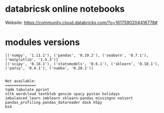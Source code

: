 # databricsk online notebooks
Website: https://community.cloud.databricks.com/?o=1617590204416778#

# modules versions
```
[('numpy', '1.11.1'), ('pandas', '0.19.2'), ('seaborn', '0.7.1'), ('matplotlib', '1.5.3')]
[('scipy', '0.18.1'), ('statsmodels', '0.6.1'), ('sklearn', '0.18.1'), ('patsy', '0.4.1'), ('numba', '0.28.1')]


Not available:
==============
tqdm tabulate pprint
nltk wordcloud textblob gensim spacy pystan holidays
imbalanced_learn imblearn sklearn-pandas missingno natsort
pandas_profiling pandas_datareader dask h5py
bs4
```
